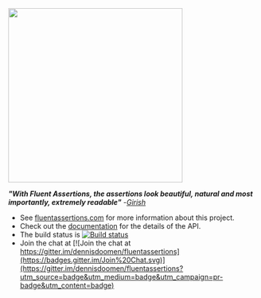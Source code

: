 <img src="https://github.com/adamvoss/fluentassertions/blob/develop/docs/logo/fluent_assertions.svg" width="350">

***"With Fluent Assertions, the assertions look beautiful, natural and most importantly, extremely readable"*** -[_Girish_](https://twitter.com/girishracharya)

* See [fluentassertions.com](http://fluentassertions.com/) for more information about this project.
* Check out the [documentation](http://fluentassertions.com/documentation.html) for the details of the API.
* The build status is [![Build status](https://ci.appveyor.com/api/projects/status/h60mq3e5uf5tuout/branch/develop?svg=true)](https://ci.appveyor.com/project/dennisdoomen/fluentassertions/branch/develop)
* Join the chat at [![Join the chat at https://gitter.im/dennisdoomen/fluentassertions](https://badges.gitter.im/Join%20Chat.svg)](https://gitter.im/dennisdoomen/fluentassertions?utm_source=badge&utm_medium=badge&utm_campaign=pr-badge&utm_content=badge)


